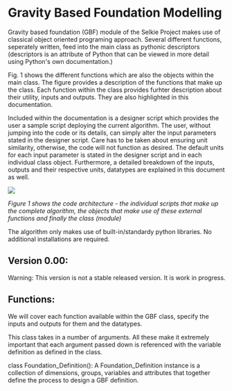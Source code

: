 # Gravity Based Foundation Modelling
Gravity based foundation (GBF) module of the Selkie Project makes use of classical object oriented programing approach. Several different functions, seperately written, feed into the main class as pythonic descriptors (descriptors is an attribute of Python that can be viewed in more detail using Python's own documentation.) 


Fig. 1 shows the different functions which are also the objects within the main class. The figure provides a description of the functions that make up the class. Each function within the class provides furhter description about their utility, inputs and outputs. They are also highlighted in this documentation.  


Included within the documentation is a designer script which provides the user a sample script deploying the current algorithm. The user, without jumping into the code or its details, can simply alter the input parameters stated in the designer script. Care has to be taken about ensuring unit similarity, otherwise, the code will not function as desired. The default units for each input parameter is stated in the designer script and in each individual class object. Furthermore, a detailed breakdown of the inputs, outputs and their respective units, datatypes are explained in this document as well. 


![](images/work_flow.jpeg)


*Figure 1 shows the code architecture - the individual scripts that make up the complete algorithm, the objects that make use of these external functions and finally the class (module)*


The algorithm only makes use of built-in/standardy python libraries. No additional installations are required. 


## Version 0.00:
Warning: This version is not a stable released version. It is work in progress. 

## Functions:

We will cover each function available within the GBF class, specify the inputs and outputs for them and the datatypes.


This class takes in a number of arguments. All these make it extremely important that each argument passed down is referenced with the variable definition as defined in the class.


class Foundation_Definition(): A Foundation_Definition instance is a collection of dimensions, groups, variables and attributes that together define the process to design a GBF definition. 

